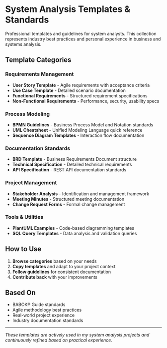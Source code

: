 # System Analysis Templates & Standards

Professional templates and guidelines for system analysts. This collection represents industry best practices and personal experience in business and systems analysis.

## Template Categories

### Requirements Management
- **User Story Template** - Agile requirements with acceptance criteria
- **Use Case Template** - Detailed scenario documentation  
- **Functional Requirements** - Structured requirement specifications
- **Non-Functional Requirements** - Performance, security, usability specs

### Process Modeling
- **BPMN Guidelines** - Business Process Model and Notation standards
- **UML Cheatsheet** - Unified Modeling Language quick reference
- **Sequence Diagram Templates** - Interaction flow documentation

### Documentation Standards
- **BRD Template** - Business Requirements Document structure
- **Technical Specification** - Detailed technical requirements
- **API Specification** - REST API documentation standards

### Project Management
- **Stakeholder Analysis** - Identification and management framework
- **Meeting Minutes** - Structured meeting documentation
- **Change Request Forms** - Formal change management

### Tools & Utilities
- **PlantUML Examples** - Code-based diagramming templates
- **SQL Query Templates** - Data analysis and validation queries

## How to Use

1. **Browse categories** based on your needs
2. **Copy templates** and adapt to your project context
3. **Follow guidelines** for consistent documentation
4. **Contribute back** with your improvements

## Based On
- BABOK® Guide standards
- Agile methodology best practices
- Real-world project experience
- Industry documentation standards

---

*These templates are actively used in my system analysis projects and continuously refined based on practical experience.*
